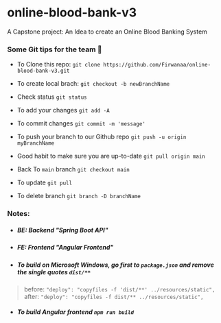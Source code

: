 # online-blood-bank-v3
A Capstone project: An Idea to create an Online Blood Banking System 


### Some Git tips for the team 🧐

* To Clone this repo: 
`git clone https://github.com/Firwanaa/online-blood-bank-v3.git`

* To create local brach:
  `git checkout -b newBranchName`
* Check status
  `git status`
* To add your changes
  `git add -A`
* To commit changes
  `git commit -m 'message'`
* To push your branch to our Github repo
  `git push -u origin myBranchName`

* Good habit to make sure you are up-to-date 
  `git pull origin main`

* Back To `main` branch
  `git checkout main`
* To update
  `git pull`
* To delete branch
  `git branch -D branchName`

### Notes: 
* ##### BE: Backend "Spring Boot API"
* ##### FE: Frontend "Angular Frontend"

* ##### To build on Microsoft Windows, go first to `package.json` and remove the single quotes `dist/**`  
> before: `"deploy": "copyfiles -f 'dist/**' ../resources/static",`
> after: `"deploy": "copyfiles -f dist/** ../resources/static",`
* ##### To build Angular frontend `npm run build`
